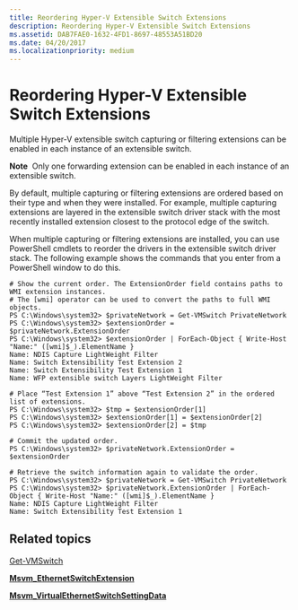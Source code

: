 ```yaml
---
title: Reordering Hyper-V Extensible Switch Extensions
description: Reordering Hyper-V Extensible Switch Extensions
ms.assetid: DAB7FAE0-1632-4FD1-8697-48553A51BD20
ms.date: 04/20/2017
ms.localizationpriority: medium
---
```


# Reordering Hyper-V Extensible Switch Extensions


Multiple Hyper-V extensible switch capturing or filtering extensions can be enabled in each instance of an extensible switch.

**Note**  Only one forwarding extension can be enabled in each instance of an extensible switch.

 

By default, multiple capturing or filtering extensions are ordered based on their type and when they were installed. For example, multiple capturing extensions are layered in the extensible switch driver stack with the most recently installed extension closest to the protocol edge of the switch.

When multiple capturing or filtering extensions are installed, you can use PowerShell cmdlets to reorder the drivers in the extensible switch driver stack. The following example shows the commands that you enter from a PowerShell window to do this.

``` syntax
# Show the current order. The ExtensionOrder field contains paths to WMI extension instances.
# The [wmi] operator can be used to convert the paths to full WMI objects. 
PS C:\Windows\system32> $privateNetwork = Get-VMSwitch PrivateNetwork
PS C:\Windows\system32> $extensionOrder = $privateNetwork.ExtensionOrder
PS C:\Windows\system32> $extensionOrder | ForEach-Object { Write-Host "Name:" ([wmi]$_).ElementName }
Name: NDIS Capture LightWeight Filter
Name: Switch Extensibility Test Extension 2
Name: Switch Extensibility Test Extension 1
Name: WFP extensible switch Layers LightWeight Filter

# Place “Test Extension 1” above “Test Extension 2” in the ordered list of extensions.
PS C:\Windows\system32> $tmp = $extensionOrder[1]
PS C:\Windows\system32> $extensionOrder[1] = $extensionOrder[2]
PS C:\Windows\system32> $extensionOrder[2] = $tmp

# Commit the updated order.
PS C:\Windows\system32> $privateNetwork.ExtensionOrder = $extensionOrder

# Retrieve the switch information again to validate the order.
PS C:\Windows\system32> $privateNetwork = Get-VMSwitch PrivateNetwork
PS C:\Windows\system32> $privateNetwork.ExtensionOrder | ForEach-Object { Write-Host "Name:" ([wmi]$_).ElementName }
Name: NDIS Capture LightWeight Filter
Name: Switch Extensibility Test Extension 1
```

## Related topics


[Get-VMSwitch](https://technet.microsoft.com/library/hh848499.aspx)

[**Msvm\_EthernetSwitchExtension**](https://msdn.microsoft.com/library/hh850139)

[**Msvm\_VirtualEthernetSwitchSettingData**](https://msdn.microsoft.com/library/hh850246)

 

 







